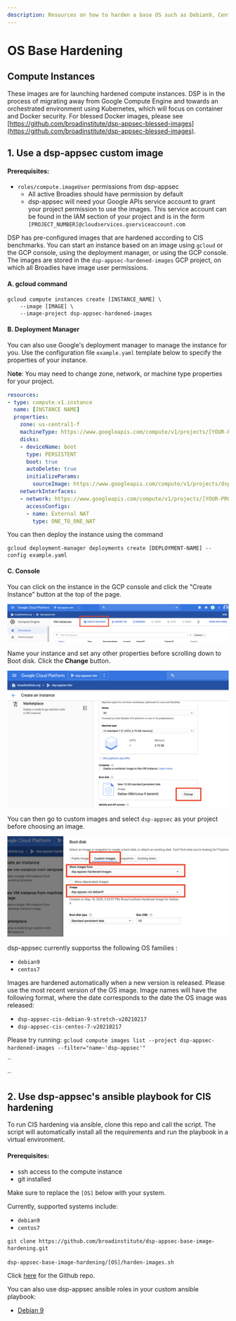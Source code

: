 ```yaml
---
description: Resources on how to harden a base OS such as Debian9, CentOS 8 etc.
---
```


# OS Base Hardening

## Compute Instances

These images are for launching hardened compute instances. DSP is in the process of migrating away from Google Compute Engine and towards an orchestrated environment using Kubernetes, which will focus on container and Docker security. For blessed Docker images, please see [https://github.com/broadinstitute/dsp-appsec-blessed-images](https://github.com/broadinstitute/dsp-appsec-blessed-images).

## 1. Use a dsp-appsec custom image

#### Prerequisites:

* `roles/compute.imageUser` permissions from dsp-appsec
  * All active Broadies should have permission by default
  * dsp-appsec will need your Google APIs service account to grant your project permission to use the images. This service account can be found in the IAM section of your project and is in the form `[PROJECT_NUMBER]@cloudservices.gserviceaccount.com`

DSP has pre-configured images that are hardened according to CIS benchmarks. You can start an instance based on an image using `gcloud` or the GCP console, using the deployment manager, or using the GCP console. The images are stored in the `dsp-appsec-hardened-images` GCP project, on which all Broadies have image user permissions.

#### A. gcloud command

```
gcloud compute instances create [INSTANCE_NAME] \
    --image [IMAGE] \
    --image-project dsp-appsec-hardened-images
```

#### B. Deployment Manager

You can also use Google's deployment manager to manage the instance for you. Use the configuration file `example.yaml` template below to specify the properties of your instance.

N**ote**: You may need to change zone, network, or machine type properties for your project.

```yaml
resources:
- type: compute.v1.instance
  name: [INSTANCE NAME]
  properties:
    zone: us-central1-f
    machineType: https://www.googleapis.com/compute/v1/projects/[YOUR-PROJECT]/zones/us-central1-f/machineTypes/f1-micro
    disks:
    - deviceName: boot
      type: PERSISTENT
      boot: true
      autoDelete: true
      initializeParams:
        sourceImage: https://www.googleapis.com/compute/v1/projects/dsp-appsec-hardened-images/global/images/[CIS-IMAGE]
    networkInterfaces:
    - network: https://www.googleapis.com/compute/v1/projects/[YOUR-PROJECT]/global/networks/default
      accessConfigs:
      - name: External NAT
        type: ONE_TO_ONE_NAT
```

You can then deploy the instance using the command

```
gcloud deployment-manager deployments create [DEPLOYMENT-NAME] --config example.yaml
```

#### C. Console

You can click on the instance in the GCP console and click the "Create Instance" button at the top of the page.

![Create an new instance](../.gitbook/assets/screen-shot-2020-04-15-at-4.59.19-pm.png)

Name your instance and set any other properties before scrolling down to Boot disk. Click the **Change** button.

![](../.gitbook/assets/screen-shot-2020-04-15-at-4.59.59-pm.png)

You can then go to custom images and select `dsp-appsec` as your project before choosing an image.

![](../.gitbook/assets/screen-shot-2020-05-18-at-3.33.54-pm.png)

dsp-appsec currently supportss the following OS families :

* `debian9`
* `centos7`

Images are hardened automatically when a new version is released. Please use the most recent version of the OS image. Image names will have the following format, where the date corresponds to the date the OS image was released:

* `dsp-appsec-cis-debian-9-stretch-v20210217`
* `dsp-appsec-cis-centos-7-v20210217`

Please try running: `gcloud compute images list --project dsp-appsec-hardened-images --filter="name~'dsp-appsec'"`

\`\`

\`\`

## 2. Use dsp-appsec's ansible playbook for CIS hardening

To run CIS hardening via ansible, clone this repo and call the script. The script will automatically install all the requirements and run the playbook in a virtual environment.

#### Prerequisites:

* ssh access to the compute instance
* git installed

Make sure to replace the `[OS]` below with your system.

Currently, supported systems include:

* `debian9`
* `centos7`

```
git clone https://github.com/broadinstitute/dsp-appsec-base-image-hardening.git

dsp-appsec-base-image-hardening/[OS]/harden-images.sh
```

Click [here](https://github.com/broadinstitute/dsp-appsec-base-image-hardening) for the Github repo.

You can also use dsp-appsec ansible roles in your custom ansible playbook:

* [Debian 9](https://github.com/broadinstitute/dsp-appsec-debian9-hardening-role)
